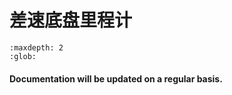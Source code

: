 # 差速底盘里程计

```{toctree}
:maxdepth: 2
:glob:
```

#### Documentation will be updated on a regular basis. 

